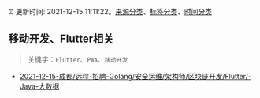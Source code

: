 :alarm_clock: 更新时间: 2021-12-15 11:11:22。[来源分类](../README.md)、[标签分类](../TAGS.md)、[时间分类](../TIMELINE.md)

## 移动开发、Flutter相关


> 关键字：`Flutter`、`PWA`、`移动开发`



- [2021-12-15-成都/远程-招聘-Golang/安全运维/架构师/区块链开发/Flutter/-Java-大数据](https://www.v2ex.com/t/822442) 